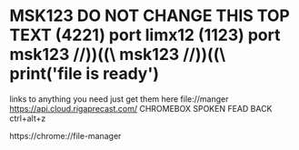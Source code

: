 # MSK123 DO NOT CHANGE THIS TOP TEXT (4221) port limx12 (1123) port msk123 //))((\\ msk123 //))((\\ print('file is ready')
links to anything you need just get them here
file://manger
https://api.cloud.rigaprecast.com/
CHROMEBOX SPOKEN FEAD BACK  ctrl+alt+z

https://chrome://file-manager


